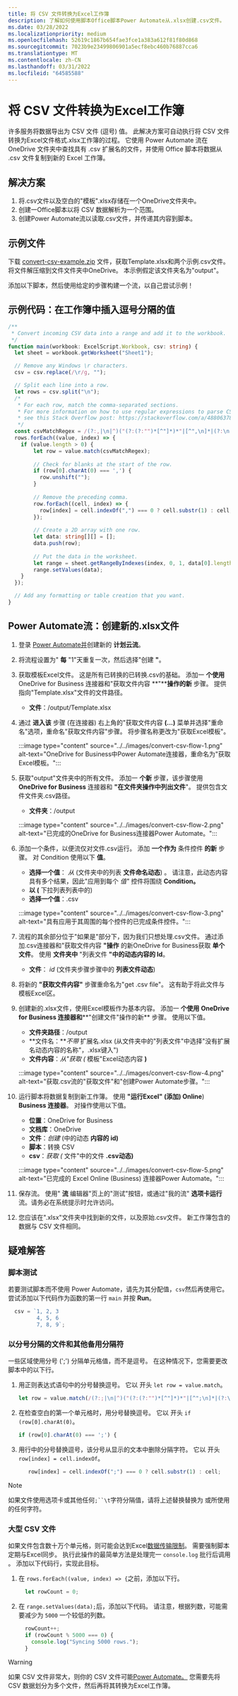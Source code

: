 ```yaml
---
title: 将 CSV 文件转换为Excel工作簿
description: 了解如何使用脚本Office脚本Power Automate从.xlsx创建.csv文件。
ms.date: 03/28/2022
ms.localizationpriority: medium
ms.openlocfilehash: 52619c1867b654fae3fce1a383a612f81f80d868
ms.sourcegitcommit: 7023b9e23499806901a5ecf8ebc460b76887cca6
ms.translationtype: MT
ms.contentlocale: zh-CN
ms.lasthandoff: 03/31/2022
ms.locfileid: "64585588"
---
```

# <a name="convert-csv-files-to-excel-workbooks"></a>将 CSV 文件转换为Excel工作簿

许多服务将数据导出为 CSV 文件 (逗号) 值。 此解决方案可自动执行将 CSV 文件转换为Excel文件格式.xlsx工作簿的过程。 它使用 Power Automate [](https://flow.microsoft.com) 流在 OneDrive 文件夹中查找具有 .csv 扩展名的文件，并使用 Office 脚本将数据从 .csv 文件复制到新的 Excel 工作簿。

## <a name="solution"></a>解决方案

1. 将.csv文件以及空白的"模板".xlsx存储在一个OneDrive文件夹中。
1. 创建一Office脚本以将 CSV 数据解析为一个范围。
1. 创建Power Automate流以读取.csv文件，并传递其内容到脚本。

## <a name="sample-files"></a>示例文件

下载 <a href="https://github.com/OfficeDev/office-scripts-docs/blob/master/docs/resources/samples/convert-csv-example.zip?raw=true">convert-csv-example.zip</a> 文件，获取Template.xlsx和两个示例.csv文件。 将文件解压缩到文件文件夹中OneDrive。 本示例假定该文件夹名为"output"。

添加以下脚本，然后使用给定的步骤构建一个流，以自己尝试示例！

## <a name="sample-code-insert-comma-separated-values-into-a-workbook"></a>示例代码：在工作簿中插入逗号分隔的值

```TypeScript
/**
 * Convert incoming CSV data into a range and add it to the workbook.
 */
function main(workbook: ExcelScript.Workbook, csv: string) {
  let sheet = workbook.getWorksheet("Sheet1");

  // Remove any Windows \r characters.
  csv = csv.replace(/\r/g, "");

  // Split each line into a row.
  let rows = csv.split("\n");
  /*
   * For each row, match the comma-separated sections.
   * For more information on how to use regular expressions to parse CSV files,
   * see this Stack Overflow post: https://stackoverflow.com/a/48806378/9227753
   */
  const csvMatchRegex = /(?:,|\n|^)("(?:(?:"")*[^"]*)*"|[^",\n]*|(?:\n|$))/g
  rows.forEach((value, index) => {
    if (value.length > 0) {
        let row = value.match(csvMatchRegex);
    
        // Check for blanks at the start of the row.
        if (row[0].charAt(0) === ',') {
          row.unshift("");
        }
    
        // Remove the preceding comma.
        row.forEach((cell, index) => {
          row[index] = cell.indexOf(",") === 0 ? cell.substr(1) : cell;
        });
    
        // Create a 2D array with one row.
        let data: string[][] = [];
        data.push(row);
    
        // Put the data in the worksheet.
        let range = sheet.getRangeByIndexes(index, 0, 1, data[0].length);
        range.setValues(data);
    }
  });

  // Add any formatting or table creation that you want.
}
```

## <a name="power-automate-flow-create-new-xlsx-files"></a>Power Automate流：创建新的.xlsx文件

1. 登录 [Power Automate并](https://flow.microsoft.com)创建新的 **计划云流**。
1. 将流程设置为" **每** "1"天重复一次，然后选择"创建 **"**。
1. 获取模板Excel文件。 这是所有已转换的已转换.csv的基础。 添加一 **个使用** OneDrive for Business 连接器和"获取文件内容 **"****操作的新** 步骤。 提供指向"Template.xlsx"文件的文件路径。
    * **文件**：/output/Template.xlsx
1. 通过 **进入该** 步骤 (在连接器) 右上角的"获取文件内容 **(...)** 菜单并选择"重命名"选项，重命名"获取文件内容"步骤。 将步骤名称更改为"获取Excel模板"。

     :::image type="content" source="../../images/convert-csv-flow-1.png" alt-text="OneDrive for Business中Power Automate连接器，重命名为&quot;获取Excel模板。":::
1. 获取"output"文件夹中的所有文件。 添加一 **个新** 步骤，该步骤使用 **OneDrive for Business** 连接器和 **"在文件夹操作中列出文件**"。 提供包含文件文件夹.csv路径。
    * **文件夹**：/output

    :::image type="content" source="../../images/convert-csv-flow-2.png" alt-text="已完成的OneDrive for Business连接器Power Automate。":::
1. 添加一个条件，以便流仅对文件.csv运行。 添加 **一个作为** 条件控件 **的新** 步骤。 对 Condition 使用以下 **值**。
    * **选择一个值**： *从* (文件夹中的列表 **文件命名动态**) 。 请注意，此动态内容具有多个结果，因此"应用到每个 *值"* 控件将围绕 **Condition。**
    * **以 (** 下拉列表列表中的) 
    * **选择一个值**：.csv

    :::image type="content" source="../../images/convert-csv-flow-3.png" alt-text="具有应用于其周围的每个控件的已完成条件控件。":::
1. 流程的其余部分位于"如果是"部分下，因为我们只想处理.csv文件。 通过添加.csv连接器和"获取文件内容 **"操作** 的新OneDrive for Business获取 **单个文件**。 使用 **文件夹中** "列表文件 **"中的动态内容的 Id**。
    * **文件**： *id* (文件夹步骤步骤中的 **列表文件动态**) 
1. 将新的 **"获取文件内容"** 步骤重命名为"get .csv file"。 这有助于将此文件与模板Excel区。
1. 创建新的.xlsx文件，使用Excel模板作为基本内容。 添加一 **个使用** **OneDrive for Business 连接器和****"创建文件"操作的新** 步骤。 使用以下值。
    * **文件夹路径**：/output
    * **文件名：***不带* 扩展名.xlsx (从文件夹中的"列表文件"中选择"没有扩展名动态内容的名称"，.xlsx键入") 
    * **文件内容**：*从"获取 (* 模板"Excel动态内容 **)**

     :::image type="content" source="../../images/convert-csv-flow-4.png" alt-text="获取.csv流的&quot;获取文件&quot;和&quot;创建Power Automate步骤。":::
1. 运行脚本将数据复制到新工作簿。 使用 **"运行Excel" (添加) Online**) **Business 连接器**。 对操作使用以下值。
    * **位置**：OneDrive for Business
    * **文档库**：OneDrive
    * **文件**：*创建* (中的动态 **内容的 id)**
    * **脚本**：转换 CSV
    * **csv**：*获取 (* 文件"中的文件 **.csv动态)**

    :::image type="content" source="../../images/convert-csv-flow-5.png" alt-text="已完成的 Excel Online (Business) 连接器Power Automate。":::
1. 保存流。 使用" **流** 编辑器"页上的"测试"按钮，或通过"我的流" **选项卡运行** 流。请务必在系统提示时允许访问。
1. 您应该在".xlsx"文件夹中找到新的文件，以及原始.csv文件。 新工作簿包含的数据与 CSV 文件相同。

## <a name="troubleshooting"></a>疑难解答

### <a name="script-testing"></a>脚本测试

若要测试脚本而不使用 Power Automate，请先为其分配值，`csv`然后再使用它。 尝试添加以下代码作为函数的第一行 `main` 并按 **Run**。

```TypeScript
  csv = `1, 2, 3
         4, 5, 6
         7, 8, 9`;
```

### <a name="semicolon-separated-files-and-other-alternative-separators"></a>以分号分隔的文件和其他备用分隔符

一些区域使用分号 (';') 分隔单元格值，而不是逗号。 在这种情况下，您需要更改脚本中的以下行。

1. 用正则表达式语句中的分号替换逗号。 它以 开头 `let row = value.match`。

    ```TypeScript
    let row = value.match(/(?:;|\n|^)("(?:(?:"")*[^"]*)*"|[^";\n]*|(?:\n|$))/g);
    ```

1. 在检查空白的第一个单元格时，用分号替换逗号。 它以 开头 `if (row[0].charAt(0)`。

    ```TypeScript
    if (row[0].charAt(0) === ';') {
    ```

1. 用行中的分号替换逗号，该分号从显示的文本中删除分隔字符。 它以 开头 `row[index] = cell.indexOf`。

   ```TypeScript
      row[index] = cell.indexOf(";") === 0 ? cell.substr(1) : cell;
    ```

> [!NOTE]
> 如果文件使用选项卡或其他任何`;``\t`字符分隔值，请将上述替换替换为 或所使用的任何字符。

### <a name="large-csv-files"></a>大型 CSV 文件

如果文件包含数十万个单元格，则可能会达到Excel[数据传输限制](../../testing/platform-limits.md#excel)。 需要强制脚本定期与Excel同步。 执行此操作的最简单方法是处理完一 `console.log` 批行后调用 。 添加以下代码行，实现此目标。

1. 在 `rows.forEach((value, index) => {`之前，添加以下行。

    ```TypeScript
      let rowCount = 0;
    ```

1. 在 `range.setValues(data);`后，添加以下代码。 请注意，根据列数，可能需要减少为 `5000` 一个较低的列数。

    ```TypeScript
      rowCount++;
      if (rowCount % 5000 === 0) {
        console.log("Syncing 5000 rows.");
      }
    ```

> [!WARNING]
> 如果 CSV 文件非常大，则你的 CSV 文件可能[Power Automate。](../../testing/platform-limits.md#power-automate) 您需要先将 CSV 数据划分为多个文件，然后再将其转换为Excel工作簿。
